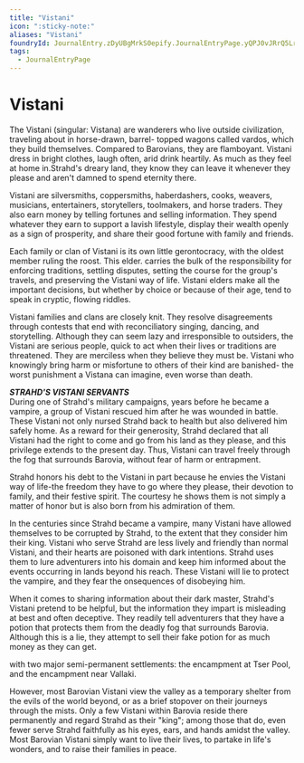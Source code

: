 ```yaml
---
title: "Vistani"
icon: ":sticky-note:"
aliases: "Vistani"
foundryId: JournalEntry.zDyUBgMrkS0epify.JournalEntryPage.yQPJ0vJRrQ5LrKKT
tags:
  - JournalEntryPage
---
```


# Vistani
The Vistani (singular: Vistana) are wanderers who live
outside civilization, traveling about in horse-drawn, barrel-
topped wagons called vardos, which they build themselves.
Compared to Barovians, they are flamboyant. Vistani dress in bright clothes, laugh often, arid drink heartily. As much as they feel at home in.Strahd's dreary land, they know they can leave it whenever they please and aren't damned to spend eternity there.

Vistani are silversmiths, coppersmiths, haberdashers,
cooks, weavers, musicians, entertainers, storytellers,
toolmakers, and horse traders. They also earn money
by telling fortunes and selling information. They spend
whatever they earn to support a lavish lifestyle, display
their wealth openly as a sign of prosperity, and share
their good fortune with family and friends.

Each family or clan of Vistani is its own little gerontocracy,
with the oldest member ruling the roost. This
elder. carries the bulk of the responsibility for enforcing
traditions, settling disputes, setting the course for the
group's travels, and preserving the Vistani way of life.
Vistani elders make all the important decisions, but
whether by choice or because of their age, tend to speak
in cryptic, flowing riddles.

Vistani families and clans are closely knit. They resolve disagreements through contests that end with reconciliatory singing, dancing, and storytelling. Although they can seem lazy and irresponsible to outsiders, the Vistani are serious people, quick to act when their lives or traditions are threatened. They are merciless when they believe they must be. Vistani who knowingly bring harm or misfortune to others of their kind are banished- the worst punishment a Vistana can imagine, even worse than death.


***STRAHD'S VISTANI SERVANTS***<br>
During one of Strahd's military campaigns, years before he became a vampire, a group of Vistani rescued him after he was wounded in battle. These Vistani not only nursed Strahd back to health but also delivered him safely home. As a reward for their generosity, Strahd declared that all Vistani had the right to come and go from his land as they please, and this privilege extends to the present day. Thus, Vistani can travel freely through the fog that surrounds Barovia, without fear of harm or entrapment.

Strahd honors his debt to the Vistani in part because he envies the Vistani way of life-the freedom they have to go where they please, their devotion to family, and their festive spirit. The courtesy he shows them is not simply a matter of honor but is also born from his admiration of them.

In the centuries since Strahd became a vampire, many Vistani have allowed themselves to be corrupted by Strahd, to the extent that they consider him their king. Vistani who serve Strahd are less lively and friendly than normal Vistani, and their hearts are poisoned with dark intentions. Strahd uses them to lure adventurers into his domain and keep him informed about the events occurring in lands beyond his reach. These Vistani will lie to protect the vampire, and they fear the  onsequences of disobeying him.

When it comes to sharing information about their dark master, Strahd's Vistani pretend to be helpful, but the information they impart is misleading at best and often deceptive. They readily tell adventurers that they have a potion that protects them from the deadly fog that surrounds Barovia. Although this is a lie, they attempt to sell their fake potion for as much money as they can get.

with two major semi-permanent settlements: the encampment at Tser Pool, and the encampment near Vallaki. 

However, most Barovian Vistani view the valley as a temporary shelter from the evils of the world beyond, or as a brief stopover on their journeys through the mists. Only a few Vistani within Barovia reside there permanently and regard Strahd as their "king"; among those that do, even fewer serve Strahd faithfully as his eyes, ears, and hands amidst the valley. Most Barovian Vistani simply want to live their lives, to partake in life's wonders, and to raise their families in peace.